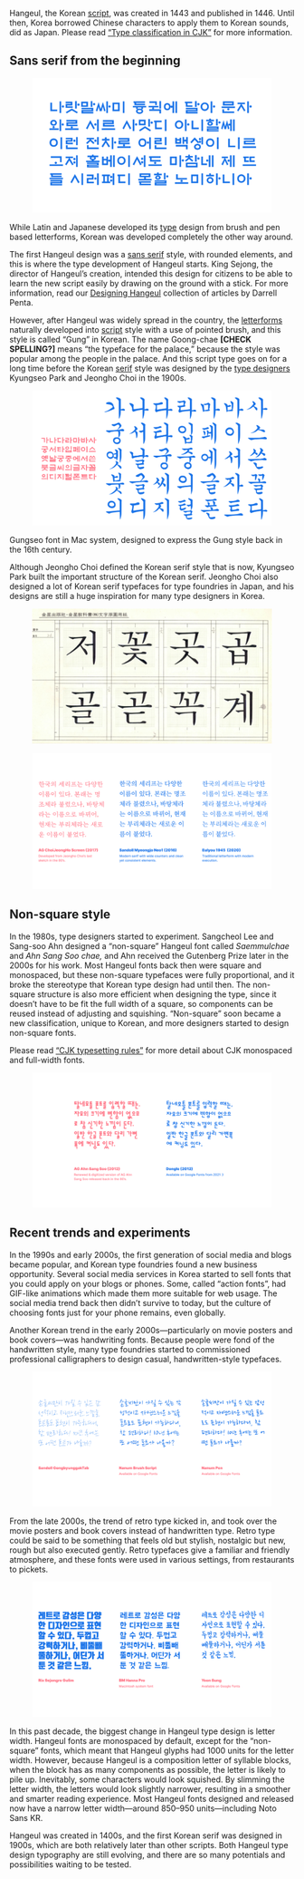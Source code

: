 Hangeul, the Korean [script](/glossary/script_writing_system), was created in 1443 and published in 1446. Until then, Korea borrowed Chinese characters to apply them to Korean sounds, did as Japan. Please read [“Type classification in CJK”](/lesson/type_classification_in_cjk) for more information.

## Sans serif from the beginning

<figure>

![Example of Hunminjeongum font](images/01.svg)

</figure>

While Latin and Japanese developed its [type](/glossary/type) design from brush and pen based letterforms, Korean was developed completely the other way around.

The first Hangeul design was a [sans serif](/glossary/sans_serif) style, with rounded elements, and this is where the type development of Hangeul starts. King Sejong, the director of Hangeul’s creation, intended this design for citizens to be able to learn the new script easily by drawing on the ground with a stick. For more information, read our [Designing Hangeul](/designing_hangeul) collection of articles by Darrell Penta.

However, after Hangeul was widely spread in the country, the [letterforms](/glossary/letterform) naturally developed into [script](/glossary/script_typeface_style) style with a use of pointed brush, and this style is called “Gung” in Korean. The name Goong-chae **[CHECK SPELLING?]** means “the typeface for the palace,” because the style was popular among the people in the palace. And this script type goes on for a long time before the Korean [serif](/glossary/serif) style was designed by the [type designers](/glossary/type_designer) Kyungseo Park and Jeongho Choi in the 1900s.

<figure>

![Example of Gung](images/02.svg)

</figure>
<figcaption>Gungseo font in Mac system, designed to express the Gung style back in the 16th century.</figcaption>

Although Jeongho Choi defined the Korean serif style that is now, Kyungseo Park built the important structure of the Korean serif. Jeongho Choi also designed a lot of Korean serif typefaces for type foundries in Japan, and his designs are still a huge inspiration for many type designers in Korea.

<figure>

![Scan of Jeongho Choi’s sketches](images/03.jpg)

</figure>

<figure>

![Korean serif style we see now](images/04.svg)

</figure>

## Non-square style

In the 1980s, type designers started to experiment. Sangcheol Lee and Sang-soo Ahn designed a “non-square” Hangeul font called _Saemmulchae_ and _Ahn Sang Soo chae,_ and Ahn received the Gutenberg Prize later in the 2000s for his work. Most Hangeul fonts back then were square and monospaced, but these non-square typefaces were fully proportional, and it broke the stereotype that Korean type design had until then. The non-square structure is also more efficient when designing the type, since it doesn’t have to be fit the full width of a square, so components can be reused instead of adjusting and squishing. “Non-square” soon became a new classification, unique to Korean, and more designers started to design non-square fonts.

Please read [“CJK typesetting rules”](/lesson/cjk_typesetting_rules) for more detail about CJK monospaced and full-width fonts.

<figure>

![Examples of non-square fonts](images/05.svg)

</figure>

## Recent trends and experiments

In the 1990s and early 2000s, the first generation of social media and blogs became popular, and Korean type foundries found a new business opportunity. Several social media services in Korea started to sell fonts that you could apply on your blogs or phones. Some, called “action fonts”, had GIF-like animations which made them more suitable for web usage. The social media trend back then didn’t survive to today, but the culture of choosing fonts just for your phone remains, even globally.

Another Korean trend in the early 2000s—particularly on movie posters and book covers—was handwriting fonts. Because people were fond of the handwritten style, many type foundries started to commissioned professional calligraphers to design casual, handwritten-style typefaces.

<figure>

![Examples of handwritten typefaces](images/06.svg)

</figure>

From the late 2000s, the trend of retro type kicked in, and took over the movie posters and book covers instead of handwritten type. Retro type could be said to be something that feels old but stylish, nostalgic but new, rough but also executed gently. Retro typefaces give a familiar and friendly atmosphere, and these fonts were used in various settings, from restaurants to pickets.

<figure>

![Examples of retro typefaces](images/07.svg)

</figure>

In this past decade, the biggest change in Hangeul type design is letter width. Hangeul fonts are monospaced by default, except for the “non-square” fonts, which meant that Hangeul glyphs had 1000 units for the letter width. However, because Hangeul is a composition letter of syllable blocks, when the block has as many components as possible, the letter is likely to pile up. Inevitably, some characters would look squished. By slimming the letter width, the letters would look slightly narrower, resulting in a smoother and smarter reading experience. Most Hangeul fonts designed and released now have a narrow letter width—around 850–950 units—including Noto Sans KR.

Hangeul was created in 1400s, and the first Korean serif was designed in 1900s, which are both relatively later than other scripts. Both Hangeul type design typography are still evolving, and there are so many potentials and possibilities waiting to be tested.